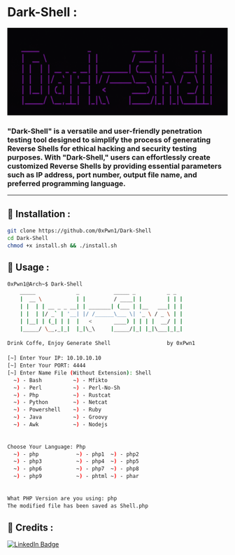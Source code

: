 # Dark-Shell : 

<p align="center">
<img src="logo.png" alt="center" style="width:600px; height:200px"/>
</p>

### "Dark-Shell" is a versatile and user-friendly penetration testing tool designed to simplify the process of generating Reverse Shells for ethical hacking and security testing purposes. With "Dark-Shell," users can effortlessly create customized Reverse Shells by providing essential parameters such as IP address, port number, output file name, and preferred programming language.
---

## 📌 Installation : 
  
  ```sh
  git clone https://github.com/0xPwn1/Dark-Shell
  cd Dark-Shell
  chmod +x install.sh && ./install.sh
```

## 📌 Usage :

```sh
0xPwn1@Arch~$ Dark-Shell
    _____             _           _____ _          _ _ 
    |  __ \           | |         / ____| |        | | |
    | |  | | __ _ _ __| | _______| (___ | |__   ___| | |
    | |  | |/ _` | '__| |/ /______\___ \| '_ \ / _ \ | |
    | |__| | (_| | |  |   <       ____) | | | |  __/ | |
    |_____/ \__,_|_|  |_|\_\     |_____/|_| |_|\___|_|_|     

Drink Coffe, Enjoy Generate Shell                  by 0xPwn1                                                                                                 

[~] Enter Your IP: 10.10.10.10
[~] Enter Your PORT: 4444
[~] Enter Name File (Without Extension): Shell
  ~) - Bash          ~) - Mfikto
  ~) - Perl          ~) - Perl-No-Sh
  ~) - Php           ~) - Rustcat
  ~) - Python        ~) - Netcat
  ~) - Powershell    ~) - Ruby
  ~) - Java          ~) - Groovy
  ~) - Awk           ~) - Nodejs


Choose Your Language: Php
  ~) - php            ~) - php1  ~) - php2
  ~) - php3           ~) - php4  ~) - php5
  ~) - php6           ~) - php7  ~) - php8
  ~) - php9           ~) - phtml ~) - phar


What PHP Version are you using: php
The modified file has been saved as Shell.php
```

## 📜 Credits :

[![LinkedIn Badge](https://camo.githubusercontent.com/a80d00f23720d0bc9f55481cfcd77ab79e141606829cf16ec43f8cacc7741e46/68747470733a2f2f696d672e736869656c64732e696f2f62616467652f4c696e6b6564496e2d3030373742353f7374796c653d666f722d7468652d6261646765266c6f676f3d6c696e6b6564696e266c6f676f436f6c6f723d7768697465)](https://www.linkedin.com/in/elmehdi-chbani/)
